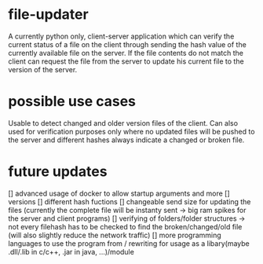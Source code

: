 # file-updater

A currently python only, client-server application which can verify the current status of a file on the client through sending the hash value of the currently available file on the server. If the file contents do not match the client can request the file from the server to update his current file to the version of the server. 

# possible use cases

Usable to detect changed and older version files of the client. Can also used for verification purposes only where no updated files will be pushed to the server and different hashes always indicate a changed or broken file.

# future updates

[] advanced usage of docker to allow startup arguments and more
[] versions
[] different hash fuctions
[] changeable send size for updating the files (currently the complete file will be instanty sent -> big ram spikes for the server and client programs)
[] verifying of folders/folder structures -> not every filehash has to be checked to find the broken/changed/old file (will also slightly reduce the network traffic)
[] more programming languages to use the program from / rewriting for usage as a libary(maybe .dll/.lib in c/c++, .jar in java, ...)/module
